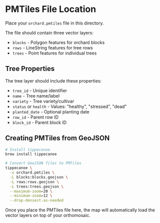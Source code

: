 # PMTiles File Location

Place your `orchard.pmtiles` file in this directory.

The file should contain three vector layers:
- `blocks` - Polygon features for orchard blocks
- `rows` - LineString features for tree rows
- `trees` - Point features for individual trees

## Tree Properties
The tree layer should include these properties:
- `tree_id` - Unique identifier
- `name` - Tree name/label
- `variety` - Tree variety/cultivar
- `status` or `health` - Values: "healthy", "stressed", "dead"
- `planted_date` - Optional planting date
- `row_id` - Parent row ID
- `block_id` - Parent block ID

## Creating PMTiles from GeoJSON

```bash
# Install tippecanoe
brew install tippecanoe

# Convert GeoJSON files to PMTiles
tippecanoe \
  -o orchard.pmtiles \
  -L blocks:blocks.geojson \
  -L rows:rows.geojson \
  -L trees:trees.geojson \
  --maximum-zoom=20 \
  --minimum-zoom=12 \
  --drop-densest-as-needed
```

Once you place the PMTiles file here, the map will automatically load the vector layers on top of your orthomosaic.